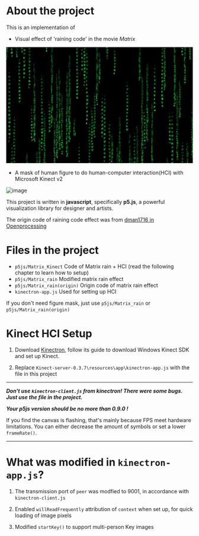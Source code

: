 <!--
 * @Author: Yuhong Wu
 * @Date: 2024-05-06 21:24:51
 * @LastEditors: Yuhong Wu
 * @LastEditTime: 2024-05-06 23:53:28
 * @Description: 
-->
# About the project

This is an implementation of 
- Visual effect of 'raining code' in the movie *Matrix*

![image](resources/Matrix_rain.gif)

- A mask of human figure to do human-computer interaction(HCI) with Microsoft Kinect v2

![image](resources/Matrix_rain_mask.gif)

This project is written in **javascript**, specifically **p5.js**, a powerful visualization library for designer and artists. 

The origin code of raining code effect was from [dman1716 in Openprocessing](https://openprocessing.org/sketch/491851)

# Files in the project
- `p5js/Matrix_Kinect` Code of Matrix rain + HCI (read the following chapter to learn how to setup)
- `p5js/Matrix_rain` Modified matrix rain effect
- `p5js/Matrix_rain(origin)` Origin code of matrix rain effect
- `kinectron-app.js` Used for setting up HCI

If you don't need figure mask, just use `p5js/Matrix_rain` or `p5js/Matrix_rain(origin)`

# Kinect HCI Setup
1. Download [Kinectron](https://kinectron.github.io/), follow its guide to download Windows Kinect SDK and set up Kinect.

2. Replace `Kinect-server-0.3.7\resources\app\kinectron-app.js` with the file in this project

---
***Don't use `kinectron-client.js` from kinectron! There were some bugs. Just use the file in the project.***

***Your p5js version should be no more than 0.9.0 !***

If you find the canvas is flashing, that's mainly because FPS meet hardware limitations. You can either decrease the amount of symbols or set a lower `frameRate()`.

---

# What was modified in `kinectron-app.js`?

1. The transmission port of `peer` was modfied to 9001, in accordance with `kinectron-client.js`

2. Enabled `willReadFrequently` attribution of `context` when set up, for quick loading of image pixels

3. Modified `startKey()` to support multi-person Key images
